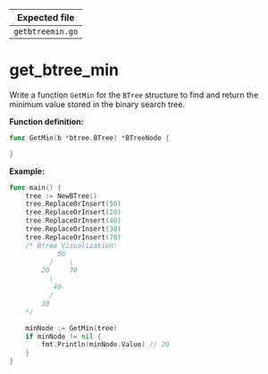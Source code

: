 | Expected file    |
| ---------------- |
| `getbtreemin.go` |

# get_btree_min

Write a function `GetMin` for the `BTree` structure to find and return the minimum value stored in the binary search tree.

**Function definition:**

```go
func GetMin(b *btree.BTree) *BTreeNode {

}
```

**Example:**

```go
func main() {
    tree := NewBTree()
    tree.ReplaceOrInsert(50)
    tree.ReplaceOrInsert(20)
    tree.ReplaceOrInsert(40)
    tree.ReplaceOrInsert(30)
    tree.ReplaceOrInsert(70)
    /* Btree Visualization:
            50
          /    \
        20     70
          \
           40
          /
        30
    */

    minNode := GetMin(tree)
    if minNode != nil {
        fmt.Println(minNode.Value) // 20
    }
}
```
